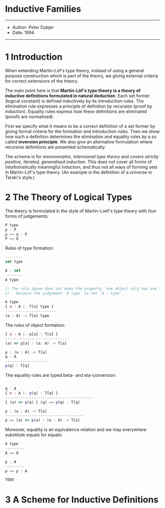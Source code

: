 # Inductive Families

------
- Author: Peter Dybjer
- Date: 1994
------

# 1 Introduction

When extending Martin-Löf's type theory,
instead of using a general purpose construction which is part of the theory,
we giving external criteria for correct extensions of the theory.

The main point here is that **Martin-Löf's type theory
is a theory of inductive definitions formulated in natural deduction**.
Each set former (logical constant) is defined inductively by its introduction rules.
The elimination rule expresses a principle of definition by recursion (proof by induction).
Equality rules express how these definitions are eliminated (proofs are normalised).

First we specify what it means to be a correct definition of a set former
by giving formal criteria for the formation and introduction rules.
Then we show how such a definition determines the elimination and equality rules
by a so called **inversion principle**. We also give an alternative formulation where recursive
definitions are presented schematically.

The scheme is for *monomorphic, intensional type theory*
and covers *strictly positive, iterated, generalised induction*.
This does not cover all forms of intuitionistically meaningful induction,
and thus not all ways of forming sets in Martin-Löf's type theory.
(An example is the definition of a universe in Tarski's style.)

# 2 The Theory of Logical Types

The theory is formulated in the style of  Martin-Loef's type theory
with four forms of judgements:

``` js
P type
p : P
p == q : P
P == Q
```

Rules of type formation:

``` js
--------
set type

A : set
--------
A type

// The rule above does not make the property `one object only has one type` invalid
//   because the judgement `A type` is not `A : type`.

A type
{ a : A |- T[a] type }
-----------------------
(a : A) -> T[a] type
```
The rules of object formation:

``` js
{ a : A |- p[a] : T[a] }
-----------------------------
(a) => p[a] : (a: A) -> T[a]

p : (a : A) -> T[a]
q : A
--------------------
p(q) : T[q]
```

The equality rules are typed beta- and eta-conversion:

``` js

q : A
{ a : A |- p(q) : T[q] }
----------------------------------------
{ (a) => p(a) } (q) == p(q) : T[q]

p : (a : A) -> T[a]
------------------------------------
p == (a) => p(a) : (a : A) -> T[a]
```

Moreover, equality is an equivalence relation
and we may everywhere substitute equals for equals:

``` js
A type
---------
A == A

p : A
---------
p == p : A

TODO
```

# 3 A Scheme for Inductive Definitions
